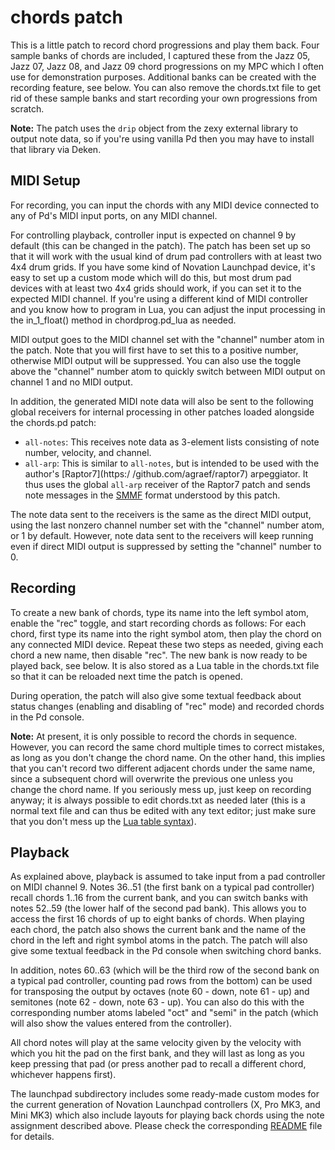 # chords patch

This is a little patch to record chord progressions and play them back. Four sample banks of chords are included, I captured these from the Jazz 05, Jazz 07, Jazz 08, and Jazz 09 chord progressions on my MPC which I often use for demonstration purposes. Additional banks can be created with the recording feature, see below. You can also remove the chords.txt file to get rid of these sample banks and start recording your own progressions from scratch.

**Note:** The patch uses the `drip` object from the zexy external library to output note data, so if you're using vanilla Pd then you may have to install that library via Deken.

## MIDI Setup

For recording, you can input the chords with any MIDI device connected to any of Pd's MIDI input ports, on any MIDI channel.

For controlling playback, controller input is expected on channel 9 by default (this can be changed in the patch). The patch has been set up so that it will work with the usual kind of drum pad controllers with at least two 4x4 drum grids. If you have some kind of Novation Launchpad device, it's easy to set up a custom mode which will do this, but most drum pad devices with at least two 4x4 grids should work, if you can set it to the expected MIDI channel. If you're using a different kind of MIDI controller and you know how to program in Lua, you can adjust the input processing in the in_1_float() method in chordprog.pd_lua as needed.

MIDI output goes to the MIDI channel set with the "channel" number atom in the patch. Note that you will first have to set this to a positive number, otherwise MIDI output will be suppressed. You can also use the toggle above the "channel" number atom to quickly switch between MIDI output on channel 1 and no MIDI output.

In addition, the generated MIDI note data will also be sent to the following global receivers for internal processing in other patches loaded alongside the chords.pd patch:

- `all-notes`: This receives note data as 3-element lists consisting of note number, velocity, and channel.
- `all-arp`: This is similar to `all-notes`, but is intended to be used with the author's [Raptor7](https:/
  /github.com/agraef/raptor7) arpeggiator. It thus uses the global `all-arp` receiver of the Raptor7 patch and sends note messages in the [SMMF](https://bitbucket.org/agraef/pd-smmf/) format understood by this patch.

The note data sent to the receivers is the same as the direct MIDI output, using the last nonzero channel number set with the "channel" number atom, or 1 by default. However, note data sent to the receivers will keep running even if direct MIDI output is suppressed by setting the  "channel" number to 0.

## Recording

To create a new bank of chords, type its name into the left symbol atom, enable the "rec" toggle, and start recording chords as follows: For each chord, first type its name into the right symbol atom, then play the chord on any connected MIDI device. Repeat these two steps as needed, giving each chord a new name, then disable "rec". The new bank is now ready to be played back, see below. It is also stored as a Lua table in the chords.txt  file so that it can be reloaded next time the patch is opened.

During operation, the patch will also give some textual feedback about status changes (enabling and disabling of "rec" mode) and recorded chords in the Pd console.

**Note:** At present, it is only possible to record the chords in sequence. However, you can record the same chord multiple times to correct mistakes, as long as you don't change the chord name. On the other hand, this implies that you can't record two different adjacent chords under the same name, since a subsequent chord will overwrite the previous one unless you change the chord name. If you seriously mess up, just keep on recording anyway; it is always possible to edit chords.txt as needed later (this is a normal text file and can thus be edited with any text editor; just make sure that you don't mess up the [Lua table syntax](https://www.lua.org/manual/5.4/manual.html#3.4.9)).

## Playback

As explained above, playback is assumed to take input from a pad controller on MIDI channel 9. Notes 36..51 (the first bank on a typical pad controller) recall chords 1..16 from the current bank, and you can switch banks with notes 52..59 (the lower half of the second pad bank). This allows you to access the first 16 chords of up to eight banks of chords. When playing each chord, the patch also shows the current bank and the name of the chord in the left and right symbol atoms in the patch. The patch will also give some textual feedback in the Pd console when switching chord banks.

In addition, notes 60..63 (which will be the third row of the second bank on a typical pad controller, counting pad rows from the bottom) can be used for transposing the output by octaves (note 60 - down, note 61 - up) and semitones (note 62 - down, note 63 - up). You can also do this with the corresponding number atoms labeled "oct" and "semi" in the patch (which will also show the values entered from the controller).

All chord notes will play at the same velocity given by the velocity with which you hit the pad on the first bank, and they will last as long as you keep pressing that pad (or press another pad to recall a different chord, whichever happens first).

The launchpad subdirectory includes some ready-made custom modes for the current generation of Novation Launchpad controllers (X, Pro MK3, and Mini MK3) which also include layouts for playing back chords using the note assignment described above. Please check the corresponding [README](../launchpad/README.md) file for details.